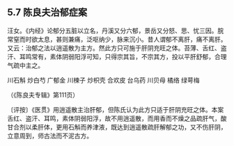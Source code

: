 ## 5.7 陈良夫治郁症案

汪女。《内经》论郁分五脏以立名，丹溪又分六郁，景岳又分怒、思、忧三因。脘常窒而时欲太息，甚则兼痛，泛呕纳少，脉来沉小。昔人谓郁不离肝，痛不离肝。又云：治郁之法以逍遥散为主方。然此方只可施于肝阴充旺之体。苔薄、舌红、盗汗、耳鸣常有，素体阴弱阳浮可知，只得宗其旨，不宗其方，投以平肝舒郁，合理气疏中主之。

川石斛 炒白芍 广郁金 川楝子 炒枳壳 合欢皮 台乌药 川贝母 橘络 绿萼梅

（《陈良夫专辑》第111页）

〔评按〕《医贯》用逍遥散主治肝郁，但陈氏认为此方只适于肝阴充旺之体。本案舌红、盗汗、耳鸣，素体阴弱阳浮，故不用逍遥散，而用香而不燥之品疏肝气，酸甘合剂以柔肝体，更用石斛而养津液，既达到逍遥散疏肝解郁之功，又不伤肝阴，立意周到，师古法而不泥古方。
